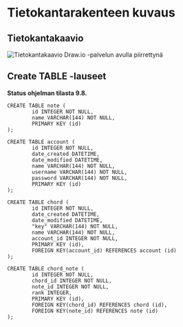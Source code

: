 # Tietokantarakenteen kuvaus

## Tietokantakaavio
![Tietokantakaavio Draw.io -palvelun avulla piirrettynä](https://raw.githubusercontent.com/otahontas/sointutietokanta/master/documentation/recourses/ChordDB_diagram.png)

## Create TABLE -lauseet
**Status ohjelman tilasta 9.8.**

```
CREATE TABLE note (
        id INTEGER NOT NULL,
        name VARCHAR(144) NOT NULL,
        PRIMARY KEY (id)
);

CREATE TABLE account (
        id INTEGER NOT NULL,
        date_created DATETIME,
        date_modified DATETIME,
        name VARCHAR(144) NOT NULL,
        username VARCHAR(144) NOT NULL,
        password VARCHAR(144) NOT NULL,
        PRIMARY KEY (id)
);

CREATE TABLE chord (
        id INTEGER NOT NULL,
        date_created DATETIME,
        date_modified DATETIME,
        "key" VARCHAR(144) NOT NULL,
        name VARCHAR(144) NOT NULL,
        account_id INTEGER NOT NULL,
        PRIMARY KEY (id),
        FOREIGN KEY(account_id) REFERENCES account (id)
);

CREATE TABLE chord_note (
        id INTEGER NOT NULL,
        chord_id INTEGER NOT NULL,
        note_id INTEGER NOT NULL,
        rank INTEGER,
        PRIMARY KEY (id),
        FOREIGN KEY(chord_id) REFERENCES chord (id),
        FOREIGN KEY(note_id) REFERENCES note (id)
);
```
